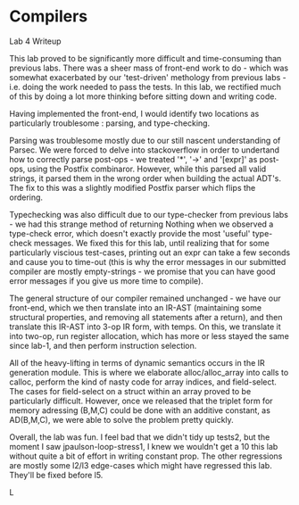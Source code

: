 Compilers
=========

Lab 4 Writeup

This lab proved to be significantly more difficult and time-consuming than
previous labs. There was a sheer mass of front-end work to do - which was 
somewhat exacerbated by our 'test-driven' methology from previous labs - i.e.
doing the work needed to pass the tests. In this lab, we rectified much of this
by doing a lot more thinking before sitting down and writing code. 

Having implemented the front-end, I would identify two locations as particularly
troublesome : parsing, and type-checking. 

Parsing was troublesome mostly due to our still nascent understanding of Parsec. 
We were forced to delve into stackoverflow in order to undertand how to correctly
parse post-ops - we treated '*', '->' and '[expr]' as post-ops, using the Postfix
combinaror. However, while this parsed all valid strings, it parsed them in the wrong
order when building the actual ADT's. The fix to this was a slightly modified 
Postfix parser which flips the ordering. 

Typechecking was also difficult due to our type-checker from previous labs - we had this
strange method of returning Nothing when we observed a type-check error, which doesn't
exactly provide the most 'useful' type-check messages. We fixed this for this lab, until
realizing that for some particularly viscious test-cases, printing out an expr can take
a few seconds and cause you to time-out (this is why the error messages in our submitted
compiler are mostly empty-strings - we promise that you can have good error messages
if you give us more time to compile). 

The general structure of our compiler remained unchanged - we have our front-end, 
which we then translate into an IR-AST (maintaining some structural properties, and 
removing all statements after a return), and then translate this IR-AST into 3-op IR 
form, with temps. On this, we translate it into two-op, run register allocation, which
has more or less stayed the same since lab-1, and then perform instruction selection.

All of the heavy-lifting in terms of dynamic semantics occurs in the IR generation
module. This is where we elaborate alloc/alloc_array into calls to calloc, perform
the kind of nasty code for array indices, and field-select. The cases for field-select
on a struct within an array proved to be particularly difficult. However, once we 
released that the triplet form for memory adressing (B,M,C) could be done with 
an additive constant, as AD(B,M,C), we were able to solve the problem pretty 
quickly. 

Overall, the lab was fun. I feel bad that we didn't tidy up tests2, but the moment 
I saw jpaulson-loop-stress1, I knew we wouldn't get a 10 this lab without quite a 
bit of effort in writing constant prop. The other regressions are mostly some 
l2/l3 edge-cases which might have regressed this lab. They'll be fixed before l5. 

L
